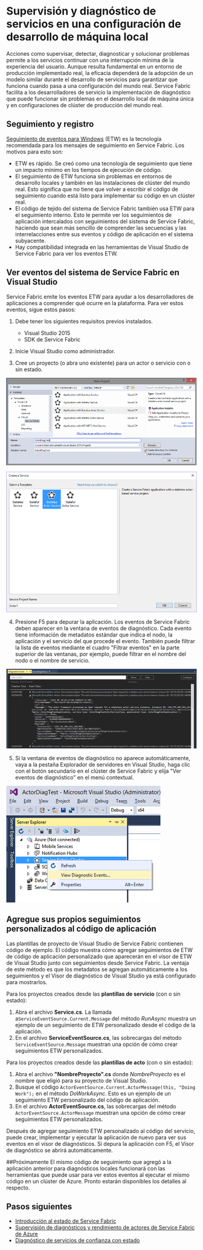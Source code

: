 <properties
   pageTitle="Service Fabric de Microsoft Azure Cómo supervisar y diagnosticar servicios localmente"
   description="Este artículo se describe cómo puede supervisar y diagnosticar sus servicios creados con Service Fabric de Microsoft Azure en una máquina de desarrollo local."
   services="service-fabric"
   documentationCenter=".net"
   authors="kunaldsingh"
   manager="timlt"
   editor=""/>

<tags
   ms.service="service-fabric"
   ms.devlang="dotnet"
   ms.topic="article"
   ms.tgt_pltfrm="NA"
   ms.workload="NA"
   ms.date="11/04/2015"
   ms.author="kunalds"/>


# Supervisión y diagnóstico de servicios en una configuración de desarrollo de máquina local
Acciones como supervisar, detectar, diagnosticar y solucionar problemas permite a los servicios continuar con una interrupción mínima de la experiencia del usuario. Aunque resulta fundamental en un entorno de producción implementado real, la eficacia dependerá de la adopción de un modelo similar durante el desarrollo de servicios para garantizar que funciona cuando pasa a una configuración del mundo real. Service Fabric facilita a los desarrolladores de servicio la implementación de diagnóstico que puede funcionar sin problemas en el desarrollo local de máquina única y en configuraciones de clúster de producción del mundo real.

## Seguimiento y registro
[Seguimiento de eventos para Windows](https://msdn.microsoft.com/library/windows/desktop/bb968803.aspx) (ETW) es la tecnología recomendada para los mensajes de seguimiento en Service Fabric. Los motivos para esto son:

* ETW es rápido. Se creó como una tecnología de seguimiento que tiene un impacto mínimo en los tiempos de ejecución de código.
* El seguimiento de ETW funciona sin problemas en entornos de desarrollo locales y también en las instalaciones de clúster del mundo real. Esto significa que no tiene que volver a escribir el código de seguimiento cuando está listo para implementar su código en un clúster real.
* El código de tejido del sistema de Service Fabric también usa ETW para el seguimiento interno. Esto le permite ver los seguimientos de aplicación intercalados con seguimientos del sistema de Service Fabric, haciendo que sean más sencillo de comprender las secuencias y las interrelacciones entre sus eventos y código de aplicación en el sistema subyacente.
* Hay compatibilidad integrada en las herramientas de Visual Studio de Service Fabric para ver los eventos ETW.


## Ver eventos del sistema de Service Fabric en Visual Studio

Service Fabric emite los eventos ETW para ayudar a los desarrolladores de aplicaciones a comprender qué ocurre en la plataforma. Para ver estos eventos, sigue estos pasos:

1. Debe tener los siguientes requisitos previos instalados.
   * Visual Studio 2015
   * SDK de Service Fabric

2. Inicie Visual Studio como administrador.

3. Cree un proyecto (o abra uno existente) para un actor o servicio con o sin estado.

  ![Crear una aplicación de Service Fabric](./media/service-fabric-diagnostics-how-to-monitor-and-diagnose-services-locally/CreateServiceFabricProject.png)

  ![Crear un servicio de Service Fabric](./media/service-fabric-diagnostics-how-to-monitor-and-diagnose-services-locally/CreateServiceFabricProject-2.png)

4. Presione F5 para depurar la aplicación. Los eventos de Service Fabric deben aparecer en la ventana de eventos de diagnóstico. Cada evento tiene información de metadatos estándar que indica el nodo, la aplicación y el servicio del que procede el evento. También puede filtrar la lista de eventos mediante el cuadro "Filtrar eventos" en la parte superior de las ventanas, por ejemplo, puede filtrar en el nombre del nodo o el nombre de servicio.

  ![Visor de eventos de diagnósticos de Visual Studio](./media/service-fabric-diagnostics-how-to-monitor-and-diagnose-services-locally/DiagEventsExamples2.png)

5. Si la ventana de eventos de diagnóstico no aparece automáticamente, vaya a la pestaña Explorador de servidores en Visual Studio, haga clic con el botón secundario en el clúster de Service Fabric y elija "Ver eventos de diagnóstico" en el menú contextual.

  ![Abrir el Visor de eventos de diagnósticos de Visual Studio](./media/service-fabric-diagnostics-how-to-monitor-and-diagnose-services-locally/ServerExViewDiagEvents.png)

## Agregue sus propios seguimientos personalizados al código de aplicación
Las plantillas de proyecto de Visual Studio de Service Fabric contienen código de ejemplo. El código muestra cómo agregar seguimientos de ETW de código de aplicación personalizado que aparecerán en el visor de ETW de Visual Studio junto con seguimientos desde Service Fabric. La ventaja de este método es que los metadatos se agregan automáticamente a los seguimientos y el Visor de diagnóstico de Visual Studio ya está configurado para mostrarlos.

Para los proyectos creados desde las **plantillas de servicio** (con o sin estado):

1. Abra el archivo **Service.cs**. La llamada a`ServiceEventSource.Current.Message` del método *RunAsync* muestra un ejemplo de un seguimiento de ETW personalizado desde el código de la aplicación.
2. En el archivo **ServiceEventSource.cs**, las sobrecargas del método `ServiceEventSource.Message` muestran una opción de cómo crear seguimientos ETW personalizados.

Para los proyectos creados desde las **plantillas de acto** (con o sin estado):

1. Abra el archivo **"NombreProyecto".cs** donde *NombreProyecto* es el nombre que eligió para su proyecto de Visual Studio.  
2. Busque el código `ActorEventSource.Current.ActorMessage(this, "Doing Work");` en el método *DoWorkAsync*. Esto es un ejemplo de un seguimiento ETW personalizado del código de aplicación.  
3. En el archivo **ActorEventSource.cs**, las sobrecargas del método `ActorEventSource.ActorMessage` muestran una opción de cómo crear seguimientos ETW personalizados.

Después de agregar seguimiento ETW personalizado al código del servicio, puede crear, implementar y ejecutar la aplicación de nuevo para ver sus eventos en el visor de diagnósticos. Si depura la aplicación con F5, el Visor de diagnóstico se abrirá automáticamente.

##Próximamente
El mismo código de seguimiento que agregó a la aplicación anterior para diagnósticos locales funcionará con las herramientas que puede usar para ver estos eventos al ejecutar el mismo código en un clúster de Azure. Pronto estarán disponibles los detalles al respecto.

## Pasos siguientes

* [Introducción al estado de Service Fabric](service-fabric-health-introduction.md)
* [Supervisión de diagnósticos y rendimiento de actores de Service Fabric de Azure](service-fabric-reliable-actors-diagnostics.md)
* [Diagnóstico de servicios de confianza con estado](service-fabric-reliable-services-diagnostics.md)

<!---HONumber=Nov15_HO3-->